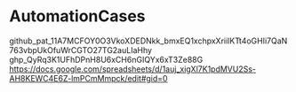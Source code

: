# AutomationCases

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
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
https://docs.google.com/spreadsheets/d/1auj_xigXl7K1pdMVU2Ss-AH8KEWC4E6Z-lmPCmMmpck/edit#gid=0
